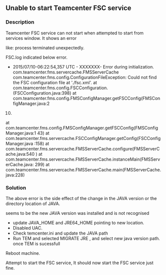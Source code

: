 ## Unable to start Teamcenter FSC service ##
### Description ###
Teamcenter FSC service can not start when attempted to start from services 
window. It shows an error 


like: process terminated unexpectedly.


FSC.log indicated below error.


 - 2015/07/10-06:22:54,357 UTC - XXXXXXX- Error during initialization. 
com.teamcenter.fms.servercache.FMSServerCache 
com.teamcenter.fms.config.ConfigurationFileException: Could not find the FSC 
configuration file at './fsc.xml'. 
 at 
com.teamcenter.fms.config.FSCConfiguration.<init>(FSCConfiguration.java:398) 
 at 
com.teamcenter.fms.config.FMSConfigManager.getFSCConfig(FMSConfigManager.java:2 
10) 
 at 
com.teamcenter.fms.config.FMSConfigManager.getFSCConfig(FMSConfigManager.java:1 
43) 
 at 
com.teamcenter.fms.servercache.FSCConfigManager.getConfig(FSCConfigManager.java 
:158) 
 at 
com.teamcenter.fms.servercache.FMSServerCache.configure(FMSServerCache.java:540 
) 
 at 
com.teamcenter.fms.servercache.FMSServerCache.instanceMain(FMSServerCache.java: 
299) 
 at 
com.teamcenter.fms.servercache.FMSServerCache.main(FMSServerCache.java:228) 
### Solution ###
The above error is the side effect of the change in the JAVA version or the 
directory location of JAVA.


seems to be the new JAVA version was installed and is not recognised 


- update JAVA_HOME and JRE64_HOME pointing to new location. 
- Disabled UAC. 
- Check temcenter.ini and update the JAVA path 
- Run TEM and selected MIGRATE JRE , and select new java version path. 
once TEM is sucessfull


Reboot machine. 


Attempt to start the FSC service, It should now start the FSC service just 
fine.